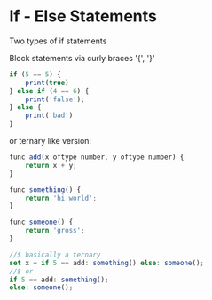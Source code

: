 # If - Else Statements

Two types of if statements

Block statements via curly braces '{', '}'
```js
if (5 == 5) {
	print(true)
} else if (4 == 6) {
	print('false');
} else {
	print('bad')
}
```

or ternary like version:

```js
func add(x oftype number, y oftype number) {
	return x + y;
}

func something() {
	return 'hi world';
}

func someone() {
	return 'gross';
}

//$ basically a ternary
set x = if 5 == add: something() else: someone();
//$ or
if 5 == add: something();
else: someone();
```
